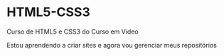 # HTML5-CSS3
 Curso de HTML5 e CSS3 do Curso em Video

Estou aprendendo a criar sites e agora vou gerenciar meus repositórios